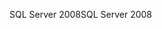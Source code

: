 <span data-ttu-id="180db-101">SQL Server 2008</span><span class="sxs-lookup"><span data-stu-id="180db-101">SQL Server 2008</span></span>